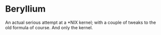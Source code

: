Beryllium
=========

An actual serious attempt at a *NIX kernel; with a couple of tweaks to the old formula of course. And only the kernel.
